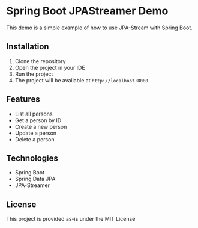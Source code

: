 # Spring Boot JPAStreamer Demo

This demo is a simple example of how to use JPA-Stream with Spring Boot.

## Installation

1. Clone the repository
2. Open the project in your IDE
3. Run the project
4. The project will be available at `http://localhost:8080`

## Features

- List all persons
- Get a person by ID
- Create a new person
- Update a person
- Delete a person

## Technologies

- Spring Boot
- Spring Data JPA
- JPA-Streamer

## License

This project is provided as-is under the MIT License